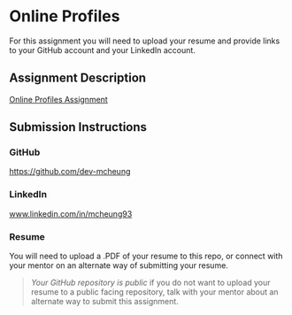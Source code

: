 # Online Profiles

For this assignment you will need to upload your resume and provide links to your GitHub account and your LinkedIn account.

## Assignment Description

[Online Profiles Assignment](https://education.launchcode.org/liftoff/modules/assignments/online-profiles)

## Submission Instructions

### GitHub

https://github.com/dev-mcheung

### LinkedIn

www.linkedin.com/in/mcheung93

### Resume

You will need to upload a .PDF of your resume to this repo, or connect with your mentor on an alternate way of submitting your resume.

> _Your GitHub repository is public_ if you do not want to upload your resume to a public facing repository, talk with your mentor about an alternate way to submit this assignment.
